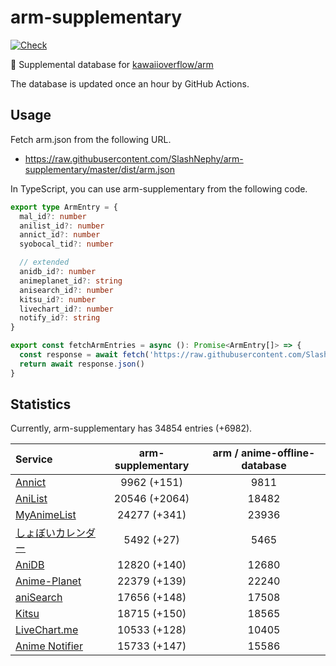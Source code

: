 # arm-supplementary

[![Check](https://github.com/SlashNephy/arm-supplementary/actions/workflows/check-node.yml/badge.svg)](https://github.com/SlashNephy/arm-supplementary/actions/workflows/check-node.yml)

💊 Supplemental database for [kawaiioverflow/arm](https://github.com/kawaiioverflow/arm)

The database is updated once an hour by GitHub Actions.

## Usage

Fetch arm.json from the following URL.

- https://raw.githubusercontent.com/SlashNephy/arm-supplementary/master/dist/arm.json

In TypeScript, you can use arm-supplementary from the following code.

```TypeScript
export type ArmEntry = {
  mal_id?: number
  anilist_id?: number
  annict_id?: number
  syobocal_tid?: number

  // extended
  anidb_id?: number
  animeplanet_id?: string
  anisearch_id?: number
  kitsu_id?: number
  livechart_id?: number
  notify_id?: string
}

export const fetchArmEntries = async (): Promise<ArmEntry[]> => {
  const response = await fetch('https://raw.githubusercontent.com/SlashNephy/arm-supplementary/master/dist/arm.json')
  return await response.json()
}
```

## Statistics

Currently, arm-supplementary has 34854 entries (+6982).

| Service                                     | arm-supplementary | arm / anime-offline-database |
| :------------------------------------------ | :---------------: | :--------------------------: |
| [Annict](https://annict.com)                |    9962 (+151)    |             9811             |
| [AniList](https://anilist.co)               |   20546 (+2064)   |            18482             |
| [MyAnimeList](https://myanimelist.net)      |   24277 (+341)    |            23936             |
| [しょぼいカレンダー](https://cal.syoboi.jp) |    5492 (+27)     |             5465             |
| [AniDB](https://anidb.net)                  |   12820 (+140)    |            12680             |
| [Anime-Planet](https://anime-planet.com)    |   22379 (+139)    |            22240             |
| [aniSearch](https://anisearch.com)          |   17656 (+148)    |            17508             |
| [Kitsu](https://kitsu.io)                   |   18715 (+150)    |            18565             |
| [LiveChart.me](https://livechart.me)        |   10533 (+128)    |            10405             |
| [Anime Notifier](https://notify.moe)        |   15733 (+147)    |            15586             |
